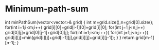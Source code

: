 # Minimum-path-sum

int minPathSum(vector<vector<int>>& grid) {
        int m=grid.size(),n=grid[0].size();
        for(int i=1;i<m;i++) grid[i][0]=grid[i-1][0]+grid[i][0];
        for(int j=1;j<n;j++) grid[0][j]=grid[0][j-1]+grid[0][j];
        for(int i=1;i<m;i++){
            for(int j=1;j<n;j++){
                grid[i][j]=min(grid[i][j]+grid[i-1][j],grid[i][j]+grid[i][j-1]);
            }
        }
        return grid[m-1][n-1];
    }
